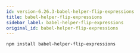 ```yaml
---
id: version-6.26.3-babel-helper-flip-expressions
title: babel-helper-flip-expressions
sidebar_label: babel-helper-flip-expressions
original_id: babel-helper-flip-expressions
---
```


```sh
npm install babel-helper-flip-expressions
```

